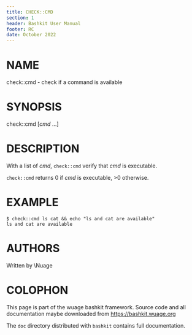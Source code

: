 ```yaml
---
title: CHECK::CMD
section: 1
header: Bashkit User Manual
footer: RC
date: October 2022
---
```


# NAME

check::cmd - check if a command is available

# SYNOPSIS

check::cmd [*cmd* ...]

# DESCRIPTION

With a list of *cmd*, `check::cmd` verify that *cmd* is executable.

`check::cmd` returns 0 if *cmd* is executable, >0 otherwise.

# EXAMPLE

    $ check::cmd ls cat && echo "ls and cat are available"
    ls and cat are available

# AUTHORS
Written by \\Nuage

# COLOPHON
This page is part of the wuage bashkit framework. Source code and all
documentation maybe downloaded from <https://bashkit.wuage.org>

The `doc` directory distributed with `bashkit` contains full documentation.
